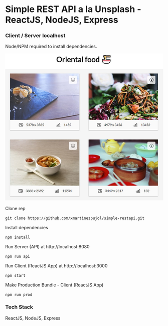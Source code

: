 # Simple REST API a la Unsplash - ReactJS, NodeJS, Express

### Client / Server localhost
Node/NPM required to install dependencies.

![ReactJS App - Simple REST API](/server/data/preview.jpg?raw=true "ReactJS App - Simple REST API")

Clone rep
``` shell
git clone https://github.com/xmartinezpujol/simple-restapi.git
```

Install dependencies
``` shell
npm install
```

Run Server (API) at http://localhost:8080
``` shell
npm run api
```

Run Client (ReactJS App) at http://localhost:3000
``` shell
npm start
```

Make Production Bundle - Client (ReactJS App)
``` shell
npm run prod
```

### Tech Stack
ReactJS, NodeJS, Express
